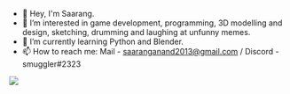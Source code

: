 - 👋 Hey, I'm Saarang.
- 👀 I’m interested in game development, programming, 3D modelling and design, sketching, drumming and laughing at unfunny memes.
- 🌱 I’m currently learning Python and Blender.
- 📫 How to reach me: Mail - saaranganand2013@gmail.com / Discord - smuggler#2323

<img src="https://github-readme-stats.vercel.app/api?username=saaranganand&&show_icons=true&title_color=ffffff&icon_color=bb2acf&text_color=daf7dc&bg_color=151515">

<!---
saaranganand/saaranganand is a ✨ special ✨ repository because its `README.md` (this file) appears on your GitHub profile.
You can click the Preview link to take a look at your changes.
--->
